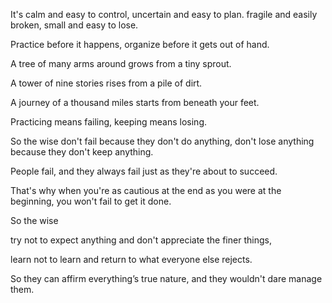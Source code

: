 It's calm and easy to control,
uncertain and easy to plan.
fragile and easily broken,
small and easy to lose.

Practice before it happens,
organize before it gets out of hand.

A tree of many arms around
grows from a tiny sprout.

A tower of nine stories
rises from a pile of dirt.

A journey of a thousand miles
starts from beneath your feet.

Practicing means failing,
keeping means losing.

So the wise don't fail because they don't do anything,
don't lose anything because they don't keep anything.

People fail,
and they always fail just as they're about to succeed.

That's why when you're
as cautious at the end as you were at the beginning,
you won't fail to get it done.

So the wise

try not to expect anything
and don't appreciate the finer things,

learn not to learn
and return to what everyone else rejects.

So they can affirm everything’s true nature,
and they wouldn't dare manage them.
